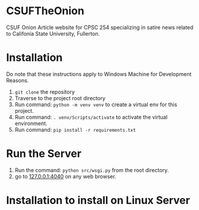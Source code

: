# CSUFTheOnion
CSUF Onion Article website for CPSC 254 specializing in satire news related to Califonia State University, Fullerton.

# Installation
Do note that these instructions apply to Windows Machine for Development Reasons.

1. `git clone` the repository
2. Traverse to the project root directory
3. Run command: `python -m venv venv` to create a virtual env for this project.
4. Run command: `. venv/Scripts/activate` to activate the virtual environment.
5. Run command: `pip install -r requirements.txt`

# Run the Server
1. Run the command: `python src/wsgi.py` from the root directory.
2. go to [127.0.0.1:4040](http://127.0.0.1:4040) on any web browser.

# Installation to install on Linux Server
